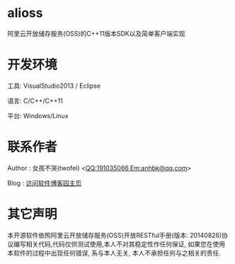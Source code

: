alioss
======
阿里云开放储存服务(OSS)的C++11版本SDK以及简单客户端实现 

开发环境
========
工具: VisualStudio2013 / Eclipse

语言: C/C++/C++11

平台: Windows/Linux

联系作者
========
Author  : 女孩不哭(twofei) <[QQ:191035066](http://sighttp.qq.com/authd?IDKEY=b19745b9da616a000d2db5731672dd06b575204bf1bbf9c2),[Em:anhbk@qq.com](http://mail.qq.com/cgi-bin/qm_share?t=qm_mailme&email=9peYnpSdtoeH2JWZmw)>

Blog    : [访问软件博客园主页](http://www.cnblogs.com/memset/p/aliyun_oss_cpp11_sdk_and_client.html)

其它声明
========
本开源软件依照阿里云开放储存服务(OSS)开放RESTful手册(版本: 20140828)协议编写相关代码,代码仅供测试使用,本人不对其稳定性作任何保证, 如果您在使用本软件的过程中出现任何错误, 系与本人无关, 本人不承担任何与之相关的责任.
